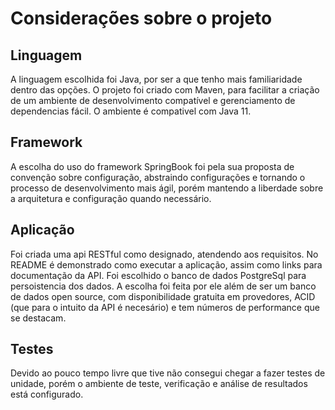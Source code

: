 # Considerações sobre o projeto

## Linguagem

A linguagem escolhida foi Java, por ser a que tenho mais familiaridade dentro das opções.
O projeto foi criado com Maven, para facilitar a criação de um ambiente de 
desenvolvimento compatível e gerenciamento de dependencias fácil.
O ambiente é compativel com Java 11.

## Framework

A escolha do uso do framework SpringBook foi pela sua proposta de convenção sobre 
configuração, abstraindo configurações e tornando o processo de desenvolvimento mais ágil, 
porém mantendo a liberdade sobre a arquitetura e configuração quando necessário.

## Aplicação

Foi criada uma api RESTful como designado, atendendo aos requisitos. No README é demonstrado
como executar a aplicação, assim como links para documentação da API.
Foi escolhido o banco de dados PostgreSql para persoistencia dos dados. A escolha foi feita por ele
além de ser um banco de dados open source, com disponibilidade gratuita em provedores, 
ACID (que para o intuito da API é necesário) e tem números de performance que se destacam.

## Testes

Devido ao pouco tempo livre que tive não consegui chegar a fazer testes de unidade, porém o ambiente
de teste, verificação e análise de resultados está configurado.